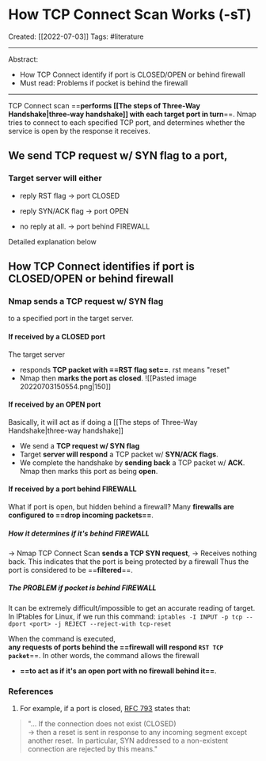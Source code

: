 

# How TCP Connect Scan Works (-sT)
Created:  [[2022-07-03]]
Tags: #literature 

---
Abstract:
- How TCP Connect identify if port is CLOSED/OPEN or behind firewall
- Must read: Problems if pocket is behind the firewall

---
TCP Connect scan
==**performs [[The steps of Three-Way Handshake|three-way handshake]] with each target port in turn**==.
Nmap tries to connect to each specified TCP port, and determines whether the service is open by the response it receives.


## We **send TCP request w/ SYN flag to a port**,
### Target server will either 

- reply RST flag                      -> port CLOSED


- reply SYN/ACK flag             -> port OPEN


- no reply at all.                      -> port behind FIREWALL



Detailed explanation below
## How TCP Connect identifies if port is CLOSED/OPEN or behind firewall
### Nmap sends a TCP request w/ SYN flag 
to a specified port in the target server.

#### If received by a CLOSED port 
The target server 
- responds **TCP packet with ==RST flag set==**.  rst means "reset"
- Nmap then **marks the port as closed**.
![[Pasted image 20220703150554.png|150]]

#### If received by an OPEN port
Basically, it will act as if doing a [[The steps of Three-Way Handshake|three-way handshake]]
- We send a **TCP request w/ SYN flag**
- Target **server will respond** a TCP packet w/ **SYN/ACK flags**. 
- We complete the handshake by **sending back** a TCP packet w/ **ACK**.
Nmap then marks this port as being **open**. 


#### If received by a port behind FIREWALL
What if port is open, but hidden behind a firewall?
Many **firewalls are configured to ==drop incoming packets==**. 

##### How it determines if it's behind FIREWALL
-> Nmap TCP Connect Scan **sends a TCP SYN request**, 
-> Receives nothing back. 
This indicates that the port is being protected by a firewall
Thus the port is considered to be ==**filtered**==.

##### The PROBLEM if pocket is behind FIREWALL
It can be extremely difficult/impossible to get an accurate reading of target.
In IPtables for Linux, if we run this command: 
`iptables -I INPUT -p tcp --dport <port> -j REJECT --reject-with tcp-reset`

When the command is executed,  
**any requests of ports behind the ==firewall will respond `RST TCP packet`**==. 
In other words, the command allows the firewall 
- **==to act as if it's an open port with no firewall behind it==**.












### References
1. For example, if a port is closed, [RFC 793](https://tools.ietf.org/html/rfc793) states that:
>"... If the connection does not exist (CLOSED)  
>-> then a reset is sent in response to any incoming segment except another reset.  
>In particular, SYN addressed to a non-existent connection are rejected by this means."